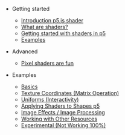 * Getting started
    * [Introduction p5.js shader](/)
    * [What are shaders?](./docs/what-are-shaders.md)
    * [Getting started with shaders in p5](./docs/getting-started-with-shaders-in-p5.md)
    * [Examples](./docs/examples.md)

* Advanced
    * [Pixel shaders are fun](/) 
    
* Examples
   * [Basics](/)
   * [Texture Coordinates (Matrix Operation)](/)
   * [Uniforms (Interactivity)](/)
   * [Applying Shaders to Shapes p5](/)
   * [Image Effects / Image Processing](/)
   * [Working with Other Resources](/)
   * [Experimental (Not Working 100%)](/)
